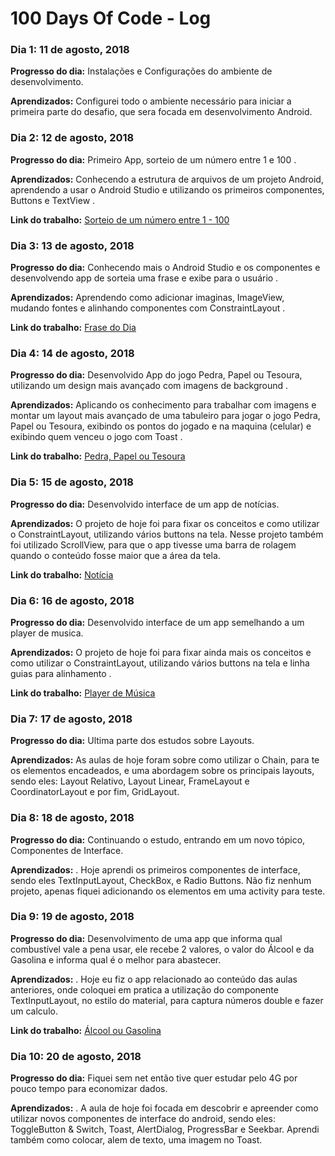 # 100 Days Of Code - Log

### Dia 1: 11 de agosto, 2018

**Progresso do dia:**  Instalações e Configurações  do ambiente de desenvolvimento.

**Aprendizados:** Configurei todo o ambiente necessário para iniciar a primeira parte do desafio, que sera focada em desenvolvimento Android.

### Dia 2: 12 de agosto, 2018

**Progresso do dia:** Primeiro App, sorteio de um número entre 1 e 100  .

**Aprendizados:**  Conhecendo a estrutura de arquivos de um projeto Android, aprendendo a usar o Android Studio e utilizando os primeiros componentes, Buttons e TextView .

**Link do trabalho:** [Sorteio de um número entre 1 - 100](https://github.com/SergioDiniz/estudo_dev_android_27/tree/master/App_1_sorteio)

### Dia 3: 13 de agosto, 2018

**Progresso do dia:** Conhecendo mais o Android Studio e os componentes e desenvolvendo app de sorteia uma frase e exibe para o usuário .

**Aprendizados:** Aprendendo como adicionar imaginas, ImageView, mudando fontes e alinhando componentes com ConstraintLayout .

**Link do trabalho:** [Frase do Dia](https://github.com/SergioDiniz/estudo_dev_android_27/tree/master/App_2_frase_do_dia)

### Dia 4: 14 de agosto, 2018

**Progresso do dia:** Desenvolvido App do jogo Pedra, Papel ou Tesoura, utilizando um design mais avançado com imagens de background .

**Aprendizados:** Aplicando os conhecimento para trabalhar com imagens e montar um layout mais avançado de uma tabuleiro para jogar o jogo  Pedra, Papel ou Tesoura, exibindo os pontos do jogado e na maquina (celular) e exibindo quem venceu o jogo com Toast .

**Link do trabalho:** [Pedra, Papel ou Tesoura](https://github.com/SergioDiniz/estudo_dev_android_27/tree/master/App_3_pedra_papel_ou_tesoura)

### Dia 5: 15 de agosto, 2018

**Progresso do dia:**  Desenvolvido interface de um app de notícias.

**Aprendizados:**  O projeto de hoje foi para fixar os conceitos e como utilizar o ConstraintLayout, utilizando vários buttons na tela. Nesse projeto também foi utilizado ScrollView, para que o app tivesse uma barra de rolagem quando o conteúdo fosse maior que a área da tela.

**Link do trabalho:** [Notícia](https://github.com/SergioDiniz/estudo_dev_android_27/tree/master/App_4_noticia)

### Dia 6: 16 de agosto, 2018

**Progresso do dia:**  Desenvolvido interface de um app semelhando a um player de musica.

**Aprendizados:**  O projeto de hoje foi para fixar ainda mais os conceitos e como utilizar o ConstraintLayout, utilizando vários buttons na tela e linha guias para alinhamento .

**Link do trabalho:** [Player de Música](https://github.com/SergioDiniz/estudo_dev_android_27/tree/master/App_5_player_musica)

### Dia 7: 17 de agosto, 2018

**Progresso do dia:** Ultima parte dos estudos sobre Layouts.

**Aprendizados:**  As aulas de hoje foram sobre como utilizar o Chain, para te os elementos encadeados, e uma abordagem sobre os principais layouts, sendo eles: Layout Relativo, Layout Linear, FrameLayout e CoordinatorLayout e por fim, GridLayout.

### Dia 8: 18 de agosto, 2018

**Progresso do dia:** Continuando o estudo, entrando em um novo tópico, Componentes de Interface.

**Aprendizados:** .  Hoje aprendi os primeiros componentes de interface, sendo eles TextInputLayout, CheckBox, e Radio Buttons. Não fiz nenhum projeto, apenas fiquei adicionando os elementos em uma activity para teste.

### Dia 9: 19 de agosto, 2018

**Progresso do dia:** Desenvolvimento de uma app que informa qual combustível vale a pena usar, ele recebe 2 valores, o valor do Álcool e da Gasolina e informa qual é o melhor para abastecer.

**Aprendizados:** .  Hoje eu fiz o app relacionado ao conteúdo das aulas anteriores, onde coloquei em pratica a utilização do componente TextInputLayout, no estilo do material, para captura números double e fazer um calculo.

**Link do trabalho:** [Álcool ou Gasolina](https://github.com/SergioDiniz/estudo_dev_android_27/tree/master/App_6_alcool_ou_gasolina)

### Dia 10: 20 de agosto, 2018

**Progresso do dia:** Fiquei sem net então tive quer estudar pelo 4G por pouco tempo para economizar dados.

**Aprendizados:** . A aula de hoje foi focada em descobrir e apreender como utilizar novos componentes de interface do android, sendo eles: ToggleButton & Switch, Toast, AlertDialog, ProgressBar e Seekbar. Aprendi também como colocar, alem de texto, uma imagem no Toast.
